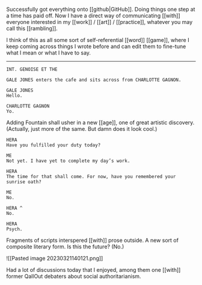 Successfully got everything onto [[github|GitHub]]. Doing things one step at a time has paid off. Now I have a direct way of communicating [[with]] everyone interested in my [[work]] / [[art]] / [[practice]], whatever you may call this [[rambling]].

I think of this as all some sort of self-referential [[word]] [[game]], where I keep coming across things I wrote before and can edit them to fine-tune what I mean or what I have to say. 

***
```fountain
INT. GENOISE ET THE

GALE JONES enters the cafe and sits across from CHARLOTTE GAGNON.

GALE JONES
Hello.

CHARLOTTE GAGNON
Yo.
```
Adding Fountain shall usher in a new [[age]], one of great artistic discovery. (Actually, just more of the same. But damn does it look cool.)

```fountain
HERA
Have you fulfilled your duty today?

ME
Not yet. I have yet to complete my day’s work.

HERA
The time for that shall come. For now, have you remembered your sunrise oath?

ME
No.

HERA ^
No.

HERA
Psych.
```

Fragments of scripts interspered [[with]] prose outside. A new sort of composite literary form. Is this the future? (No.)

![[Pasted image 20230321140121.png]]

Had a lot of discussions today that I enjoyed, among them one [[with]] former QallOut debaters about social authoritarianism.

